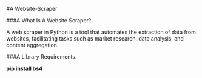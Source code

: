 #A Website-Scraper

###A What Is A Website Scraper?

A web scraper in Python is a tool that automates the extraction of data from websites, facilitating tasks such as market research, data analysis, and content aggregation.

###A Library Requirements.

**pip install bs4**
